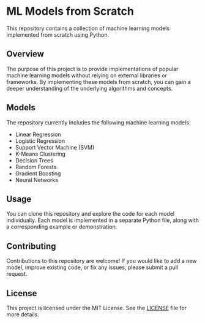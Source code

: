 <!DOCTYPE html>
<html>


<body>
  <h1>ML Models from Scratch</h1>

  <p>This repository contains a collection of machine learning models implemented from scratch using Python.</p>

  <h2>Overview</h2>

  <p>The purpose of this project is to provide implementations of popular machine learning models without relying on external libraries or frameworks. By implementing these models from scratch, you can gain a deeper understanding of the underlying algorithms and concepts.</p>

  <h2>Models</h2>

  <p>The repository currently includes the following machine learning models:</p>
  <ul>
    <li>Linear Regression</li>
    <li>Logistic Regression</li>
    <li>Support Vector Machine (SVM)</li>
    <li>K-Means Clustering</li>
    <li>Decision Trees</li>
    <li>Random Forests</li>
    <li>Gradient Boosting</li>
    <li>Neural Networks</li>
  </ul>

  <h2>Usage</h2>

  <p>You can clone this repository and explore the code for each model individually. Each model is implemented in a separate Python file, along with a corresponding example or demonstration.</p>

  <h2>Contributing</h2>

  <p>Contributions to this repository are welcome! If you would like to add a new model, improve existing code, or fix any issues, please submit a pull request.</p>

  <h2>License</h2>

  <p>This project is licensed under the MIT License. See the <a href="LICENSE">LICENSE</a> file for more details.</p>
</body>

</html>
